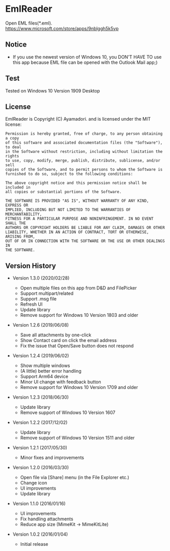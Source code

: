 EmlReader
=========
Open EML files(*.eml).  
https://www.microsoft.com/store/apps/9nblggh5k5vp

## Notice
- If you use the newest version of Windows 10, you DON'T HAVE TO use this app because EML file can be opened with the Outlook Mail app;)

## Test
Tested on Windows 10 Version 1909 Desktop

## License
EmlReader is Copyright (C) Ayamadori. and is licensed under the MIT license:

    Permission is hereby granted, free of charge, to any person obtaining a copy
    of this software and associated documentation files (the "Software"), to deal
    in the Software without restriction, including without limitation the rights
    to use, copy, modify, merge, publish, distribute, sublicense, and/or sell
    copies of the Software, and to permit persons to whom the Software is
    furnished to do so, subject to the following conditions:

    The above copyright notice and this permission notice shall be included in
    all copies or substantial portions of the Software.

    THE SOFTWARE IS PROVIDED "AS IS", WITHOUT WARRANTY OF ANY KIND, EXPRESS OR
    IMPLIED, INCLUDING BUT NOT LIMITED TO THE WARRANTIES OF MERCHANTABILITY,
    FITNESS FOR A PARTICULAR PURPOSE AND NONINFRINGEMENT. IN NO EVENT SHALL THE
    AUTHORS OR COPYRIGHT HOLDERS BE LIABLE FOR ANY CLAIM, DAMAGES OR OTHER
    LIABILITY, WHETHER IN AN ACTION OF CONTRACT, TORT OR OTHERWISE, ARISING FROM,
    OUT OF OR IN CONNECTION WITH THE SOFTWARE OR THE USE OR OTHER DEALINGS IN
    THE SOFTWARE.


## Version History
- Version 1.3.0 (2020/02/28)
  * Open multiple files on this app from D&D and FilePicker
  * Support multipart/related
  * Support .msg file
  * Refresh UI
  * Update library
  * Remove support for Windows 10 Version 1803 and older
  
- Version 1.2.6 (2019/06/08)
  * Save all attachments by one-click
  * Show Contact card on click the email address
  * Fix the issue that Open/Save button does not respond
  
- Version 1.2.4 (2019/06/02)
  * Show multiple windows
  * (A little) better error handling 
  * Support Arm64 device
  * Minor UI change with feedback button
  * Remove support for Windows 10 Version 1709 and older
  
- Version 1.2.3 (2018/06/30)
  * Update library
  * Remove support of Windows 10 Version 1607

- Version 1.2.2 (2017/12/02)
  * Update library
  * Remove support of Windows 10 Version 1511 and older
  
- Version 1.2.1 (2017/05/30)
  * Minor fixes and improvements
  
- Version 1.2.0 (2016/03/30)
  * Open file via [Share] menu (in the File Explorer etc.)
  * Change icon
  * UI improvements
  * Update library 
 
- Version 1.1.0 (2016/01/16)
  * UI improvements
  * Fix handling attachments
  * Reduce app size (MimeKit -> MimeKitLite)

- Version 1.0.2 (2016/01/04)
  * Initial release
